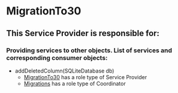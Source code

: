 # MigrationTo30
## This Service Provider is responsible for:
### Providing services to other objects. List of services and corresponding consumer objects: 
* addDeletedColumn(SQLiteDatabase db)
	* [MigrationTo30](../ServiceProviders/MigrationTo30.md) has a role type of Service Provider
	* [Migrations](../Coordinators/Migrations.md) has a role type of Coordinator
